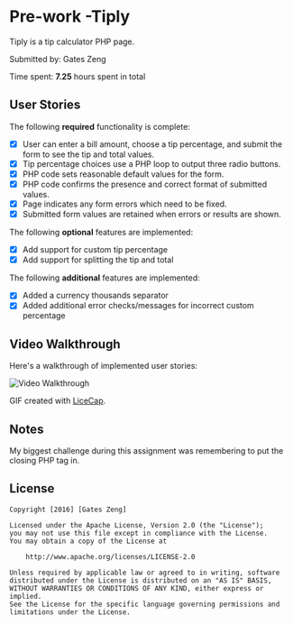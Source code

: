 # Pre-work -Tiply

Tiply is a tip calculator PHP page.

Submitted by: Gates Zeng

Time spent: **7.25** hours spent in total

## User Stories

The following **required** functionality is complete:
* [x] User can enter a bill amount, choose a tip percentage, and submit the form to see the tip and total values.
* [x] Tip percentage choices use a PHP loop to output three radio buttons.
* [x] PHP code sets reasonable default values for the form.
* [x] PHP code confirms the presence and correct format of submitted values.
* [x] Page indicates any form errors which need to be fixed.
* [x] Submitted form values are retained when errors or results are shown.

The following **optional** features are implemented:
* [x] Add support for custom tip percentage
* [x] Add support for splitting the tip and total

The following **additional** features are implemented:

* [x] Added a currency thousands separator
* [x] Added additional error checks/messages for incorrect custom percentage

## Video Walkthrough

Here's a walkthrough of implemented user stories:

<img src='http://i.imgur.com/qhNsDyA.gif' title='Video Walkthrough' width='' alt='Video Walkthrough' />

GIF created with [LiceCap](http://www.cockos.com/licecap/).

## Notes

My biggest challenge during this assignment was remembering to put the closing
PHP tag in.


## License

    Copyright [2016] [Gates Zeng]

    Licensed under the Apache License, Version 2.0 (the "License");
    you may not use this file except in compliance with the License.
    You may obtain a copy of the License at

        http://www.apache.org/licenses/LICENSE-2.0

    Unless required by applicable law or agreed to in writing, software
    distributed under the License is distributed on an "AS IS" BASIS,
    WITHOUT WARRANTIES OR CONDITIONS OF ANY KIND, either express or implied.
    See the License for the specific language governing permissions and
    limitations under the License.
